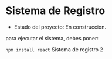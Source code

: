 <h1>Sistema de Registro</h1>

- Estado del proyecto: En construccion.

para ejecutar el sistema, debes poner:

```npm install react```
Sistema de registro 2
